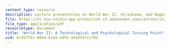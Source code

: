 ```yaml
---
content_type: resource
description: Lecture presentation on World War II, Hiroshima, and Nagasaki.
file: https://ol-ocw-studio-app-production.s3.amazonaws.com/courses/sts-011-american-science-ethical-conflicts-and-political-choices-fall-2007/6c9177b1605461dd4dfea5e5937cc7b2_lec2.pdf
file_type: application/pdf
resourcetype: Document
title: 'World War II: A Technological and Psychological Turning Point?'
uid: 6c9177b1-6054-61dd-4dfe-a5e5937cc7b2
---
```


